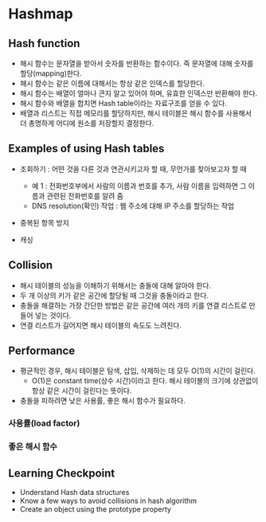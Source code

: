 # Hashmap

## Hash function

- 해시 함수는 문자열을 받아서 숫자를 반환하는 함수이다. 즉 문자열에 대해 숫자를 할당(mapping)한다.
- 해시 함수는 같은 이름에 대해서는 항상 같은 인덱스를 할당한다.
- 해시 함수는 배열이 얼마나 큰지 알고 있어야 하며, 유효한 인덱스만 반환해야 한다.
- 해시 함수와 배열을 합치면 Hash table이라는 자료구조를 얻을 수 있다.
- 배열과 리스트는 직접 메모리를 할당하지만, 해시 테이블은 해시 함수를 사용해서 더 총명하게 어디에 원소를 저장할지 결정한다.

## Examples of using Hash tables

- 조회하기 : 어떤 것을 다른 것과 연관시키고자 할 때, 무언가를 찾아보고자 할 때

  - 예 1 : 전화번호부에서 사람의 이름과 번호를 추가, 사람 이름을 입력하면 그 이름과 관련된 전화번호를 알려 줌
  - DNS resolution(확인) 작업 : 웹 주소에 대해 IP 주소를 할당하는 작업

- 중복된 항목 방지
- 캐싱

## Collision

- 해시 테이블의 성능을 이해하기 위해서는 충돌에 대해 알아야 한다.
- 두 개 이상의 키가 같은 공간에 할당될 때 그것을 충돌이라고 한다.
- 충돌을 해결하는 가장 간단한 방법은 같은 공간에 여러 개의 키를 연결 리스트로 만들어 넣는 것이다.
- 연결 리스트가 길어지면 해시 테이블의 속도도 느려진다.

## Performance

- 평균적인 경우, 해시 테이블은 탐색, 삽입, 삭제하는 데 모두 O(1)의 시간이 걸린다.
  - O(1)은 constant time(상수 시간)이라고 한다. 해시 테이블의 크기에 상관없이 항상 같은 시간이 걸린다는 뜻이다.
- 충돌을 피하려면 낮은 사용률, 좋은 해시 함수가 필요하다.

### 사용률(load factor)

### 좋은 해시 함수

## Learning Checkpoint

- Understand Hash data structures
- Know a few ways to avoid collisions in hash algorithm
- Create an object using the prototype property
